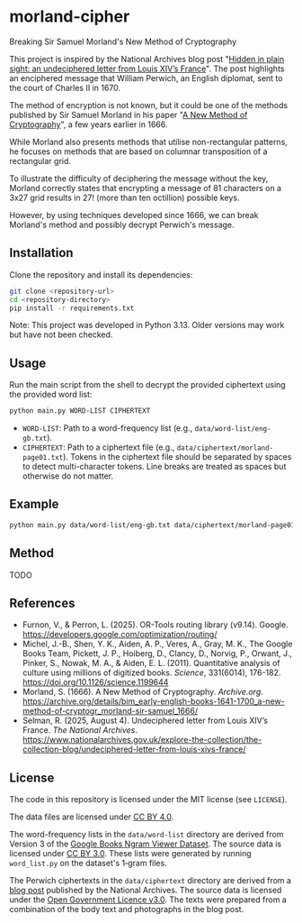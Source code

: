 # morland-cipher

Breaking Sir Samuel Morland's New Method of Cryptography

This project is inspired by the National Archives blog post "[Hidden in plain sight: an undeciphered letter from Louis XIV’s France](https://www.nationalarchives.gov.uk/explore-the-collection/the-collection-blog/undeciphered-letter-from-louis-xivs-france/)". The post highlights an enciphered message that William Perwich, an English diplomat, sent to the court of Charles II in 1670.

The method of encryption is not known, but it could be one of the methods published by Sir Samuel Morland in his paper "[A New Method of Cryptography](https://archive.org/details/bim_early-english-books-1641-1700_a-new-method-of-cryptogr_morland-sir-samuel_1666)", a few years earlier in 1666.

While Morland also presents methods that utilise non-rectangular patterns, he focuses on methods that are based on columnar transposition of a rectangular grid.

To illustrate the difficulty of deciphering the message without the key, Morland correctly states that encrypting a message of 81 characters on a 3x27 grid results in 27! (more than ten octillion) possible keys.

However, by using techniques developed since 1666, we can break Morland's method and possibly decrypt Perwich's message.

## Installation

Clone the repository and install its dependencies:

```bash
git clone <repository-url>
cd <repository-directory>
pip install -r requirements.txt
```

Note: This project was developed in Python 3.13. Older versions may work but have not been checked.

## Usage

Run the main script from the shell to decrypt the provided ciphertext using the provided word list:

```bash
python main.py WORD-LIST CIPHERTEXT
```

- `WORD-LIST`: Path to a word-frequency list (e.g., `data/word-list/eng-gb.txt`).
- `CIPHERTEXT`: Path to a ciphertext file (e.g., `data/ciphertext/morland-page01.txt`). Tokens in the ciphertext file should be separated by spaces to detect multi-character tokens. Line breaks are treated as spaces but otherwise do not matter.

## Example

```bash
python main.py data/word-list/eng-gb.txt data/ciphertext/morland-page01.txt
```

## Method

TODO

## References

- Furnon, V., & Perron, L. (2025). OR-Tools routing library (v9.14). Google. <https://developers.google.com/optimization/routing/>
- Michel, J.-B., Shen, Y. K., Aiden, A. P., Veres, A., Gray, M. K., The Google Books Team, Pickett, J. P., Hoiberg, D., Clancy, D., Norvig, P., Orwant, J., Pinker, S., Nowak, M. A., & Aiden, E. L. (2011). Quantitative analysis of culture using millions of digitized books. *Science*, 331(6014), 176-182. <https://doi.org/10.1126/science.1199644>
- Morland, S. (1666). A New Method of Cryptography. *Archive.org*. <https://archive.org/details/bim_early-english-books-1641-1700_a-new-method-of-cryptogr_morland-sir-samuel_1666/>
- Selman, R. (2025, August 4). Undeciphered letter from Louis XIV’s France. *The National Archives*. <https://www.nationalarchives.gov.uk/explore-the-collection/the-collection-blog/undeciphered-letter-from-louis-xivs-france/>

## License

The code in this repository is licensed under the MIT license (see `LICENSE`).

The data files are licensed under [CC BY 4.0](https://creativecommons.org/licenses/by/4.0/).

The word-frequency lists in the `data/word-list` directory are derived from Version 3 of the [Google Books Ngram Viewer Dataset](https://storage.googleapis.com/books/ngrams/books/datasetsv3.html). The source data is licensed under [CC BY 3.0](https://creativecommons.org/licenses/by/3.0/). These lists were generated by running `word_list.py` on the dataset's 1‑gram files.

The Perwich ciphertexts in the `data/ciphertext` directory are derived from a [blog post](https://www.nationalarchives.gov.uk/explore-the-collection/the-collection-blog/undeciphered-letter-from-louis-xivs-france/) published by the National Archives. The source data is licensed under the [Open Government Licence v3.0](https://www.nationalarchives.gov.uk/doc/open-government-licence/version/3/). The texts were prepared from a combination of the body text and photographs in the blog post.
